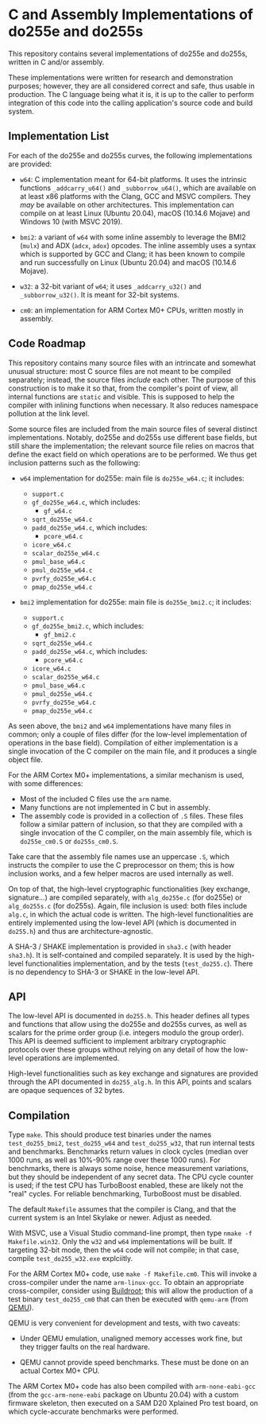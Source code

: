 # C and Assembly Implementations of do255e and do255s

This repository contains several implementations of do255e and
do255s, written in C and/or assembly.

These implementations were written for research and demonstration
purposes; however, they are all considered correct and safe, thus
usable in production. The C language being what it is, it is up
to the caller to perform integration of this code into the calling
application's source code and build system.

## Implementation List

For each of the do255e and do255s curves, the following implementations
are provided:

  - `w64`: C implementation meant for 64-bit platforms. It uses the
    intrinsic functions `_addcarry_u64()` and `_subborrow_u64()`,
    which are available on at least x86 platforms with the
    Clang, GCC and MSVC compilers. They _may_ be available on other
    architectures. This implementation can compile on at least
    Linux (Ubuntu 20.04), macOS (10.14.6 Mojave) and Windows 10
    (with MSVC 2019).

  - `bmi2`: a variant of `w64` with some inline assembly to leverage
    the BMI2 (`mulx`) and ADX (`adcx`, `adox`) opcodes. The inline
    assembly uses a syntax which is supported by GCC and Clang; it
    has been known to compile and run successfully on Linux
    (Ubuntu 20.04) and macOS (10.14.6 Mojave).

  - `w32`: a 32-bit variant of `w64`; it uses `_addcarry_u32()` and
    `_subborrow_u32()`. It is meant for 32-bit systems.

  - `cm0`: an implementation for ARM Cortex M0+ CPUs, written mostly
    in assembly.

## Code Roadmap

This repository contains many source files with an intrincate and
somewhat unusual structure: most C source files are not meant to be
compiled separately; instead, the source files _include_ each other. The
purpose of this construction is to make it so that, from the compiler's
point of view, all internal functions are `static` and visible. This is
supposed to help the compiler with inlining functions when necessary. It
also reduces namespace pollution at the link level.

Some source files are included from the main source files of several
distinct implementations. Notably, do255e and do255s use different base
fields, but still share the implementation; the relevant source file
relies on macros that define the exact field on which operations are to
be performed. We thus get inclusion patterns such as the following:

  - `w64` implementation for do255e: main file is `do255e_w64.c`; it
    includes:

      - `support.c`
      - `gf_do255e_w64.c`, which includes:
          - `gf_w64.c`
      - `sqrt_do255e_w64.c`
      - `padd_do255e_w64.c`, which includes:
          - `pcore_w64.c`
      - `icore_w64.c`
      - `scalar_do255e_w64.c`
      - `pmul_base_w64.c`
      - `pmul_do255e_w64.c`
      - `pvrfy_do255e_w64.c`
      - `pmap_do255e_w64.c`

  - `bmi2` implementation for do255e: main file is `do255e_bmi2.c`; it
    includes:

      - `support.c`
      - `gf_do255e_bmi2.c`, which includes:
          - `gf_bmi2.c`
      - `sqrt_do255e_w64.c`
      - `padd_do255e_w64.c`, which includes:
          - `pcore_w64.c`
      - `icore_w64.c`
      - `scalar_do255e_w64.c`
      - `pmul_base_w64.c`
      - `pmul_do255e_w64.c`
      - `pvrfy_do255e_w64.c`
      - `pmap_do255e_w64.c`

As seen above, the `bmi2` and `w64` implementations have many files in
common; only a couple of files differ (for the low-level implementation
of operations in the base field). Compilation of either implementation
is a single invocation of the C compiler on the main file, and it
produces a single object file.

For the ARM Cortex M0+ implementations, a similar mechanism is used, with
some differences:

  - Most of the included C files use the `arm` name.
  - Many functions are not implemented in C but in assembly.
  - The assembly code is provided in a collection of `.S` files. These
    files follow a similar pattern of inclusion, so that they are
    compiled with a single invocation of the C compiler, on the main
    assembly file, which is `do255e_cm0.S` or `do255s_cm0.S`.

Take care that the assembly file names use an uppercase `.S`, which
instructs the compiler to use the C preprocessor on them; this is how
inclusion works, and a few helper macros are used internally as well.

On top of that, the high-level cryptographic functionalities (key
exchange, signature...) are compiled separately, with `alg_do255e.c`
(for do255e) or `alg_do255s.c` (for do255s). Again, file inclusion is
used: both files include `alg.c`, in which the actual code is written.
The high-level functionalities are entirely implemented using the
low-level API (which is documented in `do255.h`) and thus are
architecture-agnostic.

A SHA-3 / SHAKE implementation is provided in `sha3.c` (with header
`sha3.h`). It is self-contained and compiled separately. It is used
by the high-level functionalities implementation, and by the tests
(`test_do255.c`). There is no dependency to SHA-3 or SHAKE in the
low-level API.

## API

The low-level API is documented in `do255.h`. This header defines all
types and functions that allow using the do255e and do255s curves,
as well as scalars for the prime order group (i.e. integers modulo
the group order). This API is deemed sufficient to implement arbitrary
cryptographic protocols over these groups without relying on any
detail of how the low-level operations are implemented.

High-level functionalities such as key exchange and signatures are
provided through the API documented in `do255_alg.h`. In this API,
points and scalars are opaque sequences of 32 bytes.

## Compilation

Type `make`. This should produce test binaries under the names
`test_do255_bmi2`, `test_do255_w64` and `test_do255_w32`, that run
internal tests and benchmarks. Benchmarks return values in clock cycles
(median over 1000 runs, as well as 10%-90% range over these 1000 runs).
For benchmarks, there is always some noise, hence measurement
variations, but they should be independent of any secret data. The CPU
cycle counter is used; if the test CPU has TurboBoost enabled, these are
likely not the "real" cycles. For reliable benchmarking, TurboBoost must
be disabled.

The default `Makefile` assumes that the compiler is Clang, and that the
current system is an Intel Skylake or newer. Adjust as needed.

With MSVC, use a Visual Studio command-line prompt, then type `nmake -f
Makefile.win32`. Only the `w32` and `w64` implementations will be built.
If targeting 32-bit mode, then the `w64` code will not compile; in that
case, compile `test_do255_w32.exe` explciitly.

For the ARM Cortex M0+ code, use `make -f Makefile.cm0`. This will
invoke a cross-compiler under the name `arm-linux-gcc`. To obtain an
appropriate cross-compiler, consider using
[Buildroot](https://buildroot.org/); this will allow the production of a
test binary `test_do255_cm0` that can then be executed with `qemu-arm`
(from [QEMU](https://www.qemu.org/)).

QEMU is very convenient for development and tests, with two caveats:

  - Under QEMU emulation, unaligned memory accesses work fine, but they
    trigger faults on the real hardware.

  - QEMU cannot provide speed benchmarks. These must be done on an
    actual Cortex M0+ CPU.

The ARM Cortex M0+ code has also been compiled with `arm-none-eabi-gcc`
(from the `gcc-arm-none-eabi` package on Ubuntu 20.04) with a custom
firmware skeleton, then executed on a SAM D20 Xplained Pro test board,
on which cycle-accurate benchmarks were performed.
